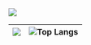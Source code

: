 <picture>
  <source
    srcset="https://github-readme-stats.vercel.app/api?username=harryhanYuhao&show_icons=true&theme=radical"
    media="(prefers-color-scheme: dark)"
  />
  <source
    srcset="https://github-readme-stats.vercel.app/api?username=harryhanYuhao&show_icons=true"
    media="(prefers-color-scheme: light), (prefers-color-scheme: no-preference)"
  />
  <img src="https://github-readme-stats.vercel.app/api?username=harryhanYuhao&show_icons=true" />
</picture>

| <picture> <source srcset="https://github-readme-stats.vercel.app/api/wakatime?&theme=radical&username=yhhan&layout=donut-vertical&show_icons=true" media="(prefers-color-scheme: dark)" /> <source srcset="https://github-readme-stats.vercel.app/api/wakatime?&username=yhhan&layout=donut-vertical&show_icons=true" media="(prefers-color-scheme: light), (prefers-color-scheme: no-preference)" /> <img src="https://github-readme-stats.vercel.app/api?username=harryhanYuhao&show_icons=true" /> </picture> | ![Top Langs](https://github-readme-stats.vercel.app/api/top-langs/?username=harryhanYuhao&theme=radical&langs_count=12&layout=donut-vertical&hide=tex,html,css,makefile,cmake,jupyter%20notebook) |
| ------------ | ------------ |
